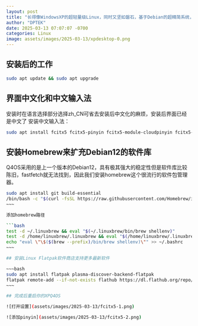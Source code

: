 ```yaml
---
layout: post
title: "长得像WindowsXP的超轻量级Linux，同时又坚如磐石，基于Debian的超精简系统，只占用400找内存"
author: "DPTEK"
date: 2025-03-13 07:07:07 -0700
categories: Linux
image: assets/images/2025-03-13/xpdesktop-0.png
---
```


## 安装后的工作

```bash
sudo apt update && sudo apt upgrade
```

## 界面中文化和中文输入法
安装时在语言选择部分选择zh_CN可省去安装后中文化的麻烦，安装后界面已经是中文了
安装中文输入法：

```bash
sudo apt install fcitx5 fcitx5-pinyin fcitx5-module-cloudpinyin fcitx5-material-color fcitx5-solarized
```

## 安装Homebrew来扩充Debian12的软件库

Q4OS采用的是上一个版本的Debian12，具有极其强大的稳定性但是软件库比较陈旧，fastfetch就无法找到，因此我们安装homebrew这个很流行的软件包管理器。

```bash
sudo apt install git build-essential
/bin/bash -c "$(curl -fsSL https://raw.githubusercontent.com/Homebrew/install/HEAD/install.sh)"
~~~

添加homebrew路径

```bash
test -d ~/.linuxbrew && eval "$(~/.linuxbrew/bin/brew shellenv)"
test -d /home/linuxbrew/.linuxbrew && eval "$(/home/linuxbrew/.linuxbrew/bin/brew shellenv)"
echo "eval \"\$($(brew --prefix)/bin/brew shellenv)\"" >> ~/.bashrc
~~~

## 安装Linux Flatpak软件商店支持更多最新软件

~~~bash
sudo apt install flatpak plasma-discover-backend-flatpak
flatpak remote-add --if-not-exists flathub https://dl.flathub.org/repo/flathub.flatpakrepo
~~~

## 完成后重启你的XPQ4OS

![打开设置](assets/images/2025-03-13/fcitx5-1.png)

![添加pinyin](assets/images/2025-03-13/fcitx5-2.png)



